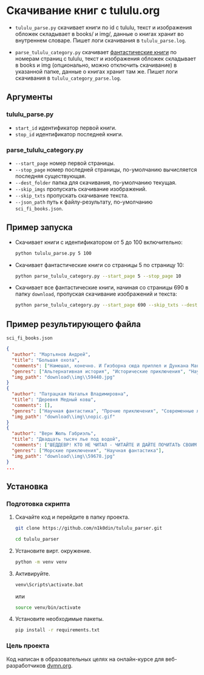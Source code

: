 # Скачивание книг с tululu.org
- `tululu_parse.py` скачивает книги по id c tululu, текст и изображения обложек складывает в books/ и img/, данные о книгах хранит во внутреннем словаре. Пишет логи скачивания в `tululu_parse.log`.

- `parse_tululu_category.py` скачивает [фантастические книги](https://tululu.org/l55/)  по номерам страниц c tululu, текст и изображения обложек складывает в books и img (опционально, можно отключить скачивание) в указанной папке, данные о книгах хранит там же. Пишет логи скачивания в `tululu_category_parse.log`.


## Аргументы
### tululu_parse.py
- `start_id` идентификатор первой книги.
- `stop_id` идентификатор последней книги.

### parse_tululu_category.py
- `--start_page` номер первой страницы.
- `--stop_page` номер последней страницы, по-умолчанию вычисляется последняя существующая.
- `--dest_folder` папка для скачивания, по-умолчанию текущая.
- `--skip_imgs` пропускать скачивание изображений.
- `--skip_txts` пропускать скачивание текста.
- `--json_path` путь к файлу-результату, по-умолчанию `sci_fi_books.json`.

## Пример запуска
- Скачивает книги с идентификатором от 5 до 100 включительно:
  ```bash
  python tululu_parse.py 5 100
  ```

- Скачивает фантастические книги со страницы 5 по страницу 10:
  ```bash
  python parse_tululu_category.py --start_page 5 --stop_page 10
  ```

- Скачивает все фантастические книги, начиная со страницы 690 в папку `download`, пропуская скачивание изображений и текста:
  ```bash
  python parse_tululu_category.py --start_page 690 --skip_txts --dest_folder download
  ```

## Пример результирующего файла
`sci_fi_books.json`
  ```json
  {
    "author": "Мартьянов Андрей",
    "title": "Большая охота",
    "comments": ["Намешал, конечно. И Гизборна сюда приплел и Дункана Маклауда... Но вот же, прилипла, так и не успокоилась пока все книги из этой серии не прочитала. Захватывает. Спасибо.", "Конечно, фантазия у автора очень богатая. И Гизборна сюда приплел и Дункана Маклауда... Но, пока не прочитала все книги из этой серии - не успокоилась. Захватывает."],
    "genres": ["Альтернативная история", "Исторические приключения", "Научная фантастика"],
    "img_path": "download\\img\\59440.jpg"
  }
  {
    "author": "Патрацкая Наталья Владимировна",
    "title": "Деревня Медный ковш",
    "comments": [],
    "genres": ["Научная фантастика", "Прочие приключения", "Современные любовные романы"],
    "img_path": "download\\img\\nopic.gif"
  }
  {
    "author": "Верн Жюль Габриэль",
    "title": "Двадцать тысяч лье под водой",
    "comments": ["ШЕДДЕВР! КТО НЕ ЧИТАЛ - ЧИТАЙТЕ И ДАЙТЕ ПОЧИТАТЬ СВОИМ ДЕТЯМ! ФИЛЬМ-ТУФТА!", "Книга чудесная, фильм слабоват.", "Немного наивная, но добрая и интересная книга. Не могу сказать, что шедевр, но возможно, мы уже просто гонимся за экшном..", "Как бы то не было, но все что было написано мечтами писателя, сейчас все сбылось и человечество до этого упорно и целеустремленно дошло, так что все сбывается...", "Рекомендую любителям фэнтези.", "Я читала эту книгу много раз она мне очень понравилась... Она заинтересовала, заинтриговала меня. Фильм мне не очень понравился. Читайте книги они могут оказаться настолько интересными, что вы не сможете остановится пока не дочитаете. VZ.", "Очень хорошая книга всем рекомендую!!!!!!!!!!!"],
    "genres": ["Морские приключения", "Научная фантастика"],
    "img_path": "download\\img\\59678.jpg"
  }
  ...  
  ```




## Установка

### Подготовка скрипта

1. Скачайте код и перейдите в папку проекта.
    ```bash
    git clone https://github.com/n1k0din/tululu_parser.git
    ```  
    ```bash
    cd tululu_parser
    ```
2. Установите вирт. окружение.
    ```bash
    python -m venv venv
    ```
3. Активируйте.
    ```bash
    venv\Scripts\activate.bat
    ```
    или
    ```bash
    source venv/bin/activate
    ```
4. Установите необходимые пакеты.
    ```bash
    pip install -r requirements.txt
    ```

### Цель проекта

Код написан в образовательных целях на онлайн-курсе для веб-разработчиков [dvmn.org](https://dvmn.org/).
